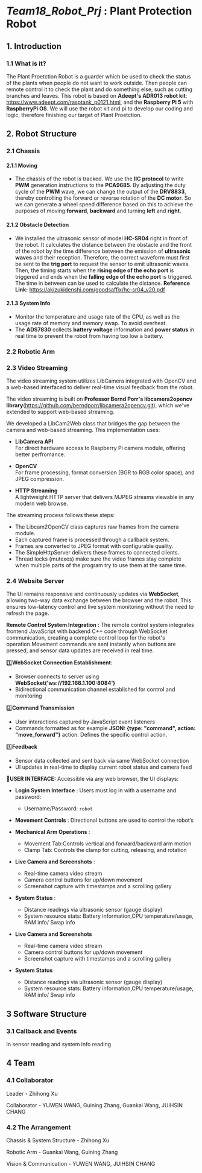 # _**Team18_Robot_Prj**_ : Plant Protection Robot

## 1. Introduction
### 1.1 What is it?
The Plant Proetction Robot is a guarder which be used to check the status of the plants when people do not want to work outside. Then people can remote control it to check the plant and do something else, such as cutting branches and leaves. This robot is based on **Adeept's ADR013 robot kit**: https://www.adeept.com/rasptank_p0121.html, and the **Raspberry Pi 5** with **RaspberryPi OS**. We will use the robot kit and pi to develop our coding and logic, therefore finishing our target of Plant Proetction.

## 2. Robot Structure

### 2.1 Chassis

#### 2.1.1 Moving
- The chassis of the robot is tracked. We use the **IIC protocol** to write **PWM** generation instructions to the **PCA9685**. By adjusting the duty cycle of the **PWM** wave, we can change the output of the **DRV8833**, thereby controlling the forward or reverse rotation of the **DC motor**. So we can generate a wheel speed difference based on this to achieve the purposes of moving **forward**, **backward** and turning **left** and **right**.

#### 2.1.2 Obstacle Detection
- We installed the ultrasonic sensor of model **HC-SR04** right in front of the robot. It calculates the distance between the obstacle and the front of the robot by the time difference between the emission of **ultrasonic waves** and their reception. Therefore, the correct waveform must first be sent to the **trig port** to request the sensor to emit ultrasonic waves. Then, the timing starts when the **rising edge of the echo port** is triggered and ends when the **falling edge of the echo port** is triggered. The time in between can be used to calculate the distance. **Reference Link:** https://akizukidenshi.com/goodsaffix/hc-sr04_v20.pdf

#### 2.1.3 System Info
- Monitor the temperature and usage rate of the CPU, as well as the usage rate of memory and memory swap. To avoid overheat.
- The **ADS7830** collects **battery voltage** information and **power status** in real time to prevent the robot from having too low a battery.


### 2.2 Robotic Arm

### 2.3 Video Streaming 
The video streaming system utilizes LibCamera integrated with OpenCV and a web-based interfaced to deliver real-time visual feedback from the robot.

The video streaming is built on **Professor Bernd Porr's libcamera2opencv library**(https://github.com/berndporr/libcamera2opencv.git), which we've extended to support web-based streaming.

We developed a LibCam2Web class that bridges the gap between the camera and web-based streaming. This implementation uses:

- **LibCamera API**  
  For direct hardware access to Raspberry Pi camera module, offering better perfromance.

- **OpenCV**  
  For frame processing, format conversion (BGR to RGB color space), and JPEG compression.

- **HTTP Streaming**  
  A lightweight HTTP server that delivers MJPEG streams viewable in any modern web browse.


The streaming process follows these steps:
- The Libcam2OpenCV class captures raw frames from the camera module.
- Each captured frame is processed through a callback system.
- Frames are converted to JPEG format with configurable quality.
- The SimpleHttpServer delivers these frames to connected clients.
- Thread locks (mutexes) make sure the video frames stay complete when multiple parts of the program try to use them at the same time.

### 2.4 Website Server
The UI remains responsive and continuously updates via **WebSocket**, allowing two-way data exchange between the browser and the robot. This ensures low-latency control and live system monitoring without the need to refresh the page.

**Remote Control System Integration :** 
The remote control system integrates frontend JavaScript with backend C++ code through WebSocket communication, creating a complete control loop for the robot's operation.Movement commands are sent instantly when buttons are pressed, and sensor data updates are received in real time.

1️⃣**WebSocket Connection Establishment**: 
- Browser connects to server using **WebSocket('ws://192.168.1.100:8084')**
- Bidirectional communication channel established for control and monitoring


2️⃣**Command Transmission**
- User interactions captured by JavaScript event listeners
- Commands formatted as for example **JSON: {type: "command", action: "move_forward"}** 
action: Defines the specific control action.

3️⃣**Feedback**
- Sensor data collected and sent back via same WebSocket connection
- UI updates in real-time to display current robot status and camera feed

**💬USER INTERFACE:**
Accessible via any web browser, the UI displays:

- **Login System Interface**  : Users must log in with a username and password:  
  - Username/Password: `robot`  

- **Movement Controls** : Directional buttons are used to control the robot’s 

- **Mechanical Arm Operations** : 
    - Movement Tab:Controls vertical and forward/backward arm motion  
    - Clamp Tab: Controls the clamp for cutting, releasing, and rotation

- **Live Camera and Screenshots** : 
    
  - Real-time camera video stream  
  - Camera control buttons for up/down movement  
  - Screenshot capture with timestamps and a scrolling gallery

- **System Status**  :
  - Distance readings via ultrasonic sensor (gauge display)  
  - System resource stats: 
Battery information,CPU temperature/usage, RAM info/ Swap info

- **Live Camera and Screenshots**  
    
  - Real-time camera video stream  
  - Camera control buttons for up/down movement  
  - Screenshot capture with timestamps and a scrolling gallery

- **System Status**  
  - Distance readings via ultrasonic sensor (gauge display)  
  - System resource stats: 
Battery information,CPU temperature/usage, RAM info/ Swap info
## 3 Software Structure

### 3.1 Callback and Events
In sensor reading and system info reading

## 4 Team 
### 4.1 Collaborator
Leader - Zhihong Xu

Collaborator - YUWEN WANG, Guining Zhang, Guankai Wang, JUIHSIN CHANG

### 4.2 The Arrangement
Chassis & System Structure - Zhihong Xu

Robotic Arm - Guankai Wang, Guining Zhang

Vision & Communication - YUWEN WANG, JUIHSIN CHANG

## 


                       
